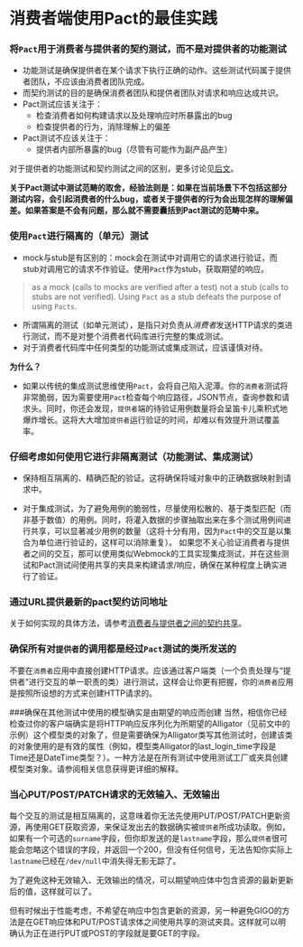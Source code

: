 # 消费者端使用Pact的最佳实践

### 将`Pact`用于消费者与提供者的契约测试，而不是对提供者的功能测试

* 功能测试是确保提供者在某个请求下执行正确的动作。这些测试代码属于提供者团队，不应该由消费者团队完成。
* 而契约测试的目的是确保消费者团队和提供者团队对请求和响应达成共识。
* Pact测试应该关注于：
  * 检查消费者如何构建请求以及处理响应时所暴露出的bug
  * 检查提供者的行为，消除理解上的偏差
* Pact测试不应该关注于：
  * 提供者内部所暴露的bug（尽管有可能作为副产品产生）

对于提供者的功能测试和契约测试之间的区别，更多讨论见[后文](contract_tests_not_functional_tests.html)。

**关于Pact测试中测试范畴的取舍，经验法则是：如果在当前场景下不包括这部分测试内容，会引起消费者的什么bug，或者关于提供者的行为会出现怎样的理解偏差。如果答案是不会有问题，那么就不需要囊括到Pact测试的范畴中来。**

### 使用`Pact`进行隔离的（单元）测试

* mock与stub是有区别的：mock会在测试中对调用它的请求进行验证，而stub对调用它的请求不作验证。使用`Pact`作为stub，获取期望的响应。
> as a mock (calls to mocks are verified after a test) not a stub (calls to stubs are not verified). Using `Pact` as a stub defeats the purpose of using `Pacts`.

* 所谓隔离的测试（如单元测试），是指只对负责从*消费者*发送HTTP请求的类进行测试，而不是对整个消费者代码库进行完整的集成测试。
* 对于消费者代码库中任何类型的功能测试或集成测试，应该谨慎对待。

**为什么？**

* 如果以传统的集成测试思维使用`Pact`，会将自己陷入泥潭。你的`消费者`测试将非常脆弱，因为需要使用`Pact`检查每个响应路径，JSON节点，查询参数和请求头。同时，你还会发现，`提供者`端的待验证用例数量将会呈笛卡儿乘积式地爆炸增长。这将大大增加`提供者`运行验证的时间，却难以有效提升测试覆盖率。
### 仔细考虑如何使用它进行非隔离测试（功能测试、集成测试）
* 保持相互隔离的、精确匹配的验证。这将确保将域对象中的正确数据映射到请求中。


* 对于集成测试，为了避免用例的脆弱性，尽量使用松散的、基于类型匹配（而非基于数值）的用例。同时，将灌入数据的步骤抽取出来在多个测试用例间进行共享，可以显著减少用例的数量（这将十分有用，因为`Pact`中的交互是以集合为单位进行验证的，这样可以消除重复）。
如果您不关心验证消费者与提供者之间的交互，那可以使用类似Webmock的工具实现集成测试，并在这些测试和Pact测试间使用共享的夹具来构建请求/响应，确保在某种程度上确实进行了验证。


### 通过URL提供最新的pact契约访问地址

关于如何实现的具体方法，请参考[消费者与提供者之间的契约共享](https://github.com/realestate-com-au/pact/wiki/Sharing-pacts-between-consumer-and-provider)。

### 确保所有对`提供者`的调用都是经过`Pact`测试的类所发送的

不要在`消费者`应用中直接创建HTTP请求。应该通过客户端类（一个负责处理与“提供者”进行交互的单一职责的类）进行测试，这样会让你更有把握，你的`消费者`应用是按照所设想的方式来创建HTTP请求的。

###确保在其他测试中使用的模型确实是由期望的响应而创建
当然，相信你已经检查过你的客户端确实是将HTTP响应反序列化为所期望的Alligator（见前文中的示例）这个模型类的对象了，但是需要确保为Alligator类写其他测试时，创建该类的对象使用的是有效的属性（例如，模型类Alligator的last_login_time字段是Time还是DateTime类型？）。一种方法是在所有测试中使用测试工厂或夹具创建模型类对象。请参阅相关信息获得更详细的解释。

### 当心PUT/POST/PATCH请求的无效输入、无效输出
每个交互的测试是相互隔离的，这意味着你无法先使用PUT/POST/PATCH更新资源，再使用GET获取资源，来保证发出去的数据确实被`提供者`所成功读取。例如，如果有一个可选的`surname`字段，但你却发送的是`lastname`字段，那么`提供者`很可能会忽略这个错误的字段，并返回一个200，但没有任何信号，无法告知你实际上`lastname`已经在`/dev/null`中消失得无影无踪了。

为了避免这种无效输入、无效输出的情况，可以期望响应体中包含资源的最新更新后的值，这样就可以了。

但有时候出于性能考虑，不希望在响应中包含更新的资源，另一种避免GIGO的方法是在GET响应体和PUT/POST请求体之间使用共享的测试夹具。这样就可以明确认为正在进行PUT或POST的字段就是要GET的字段。